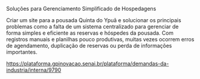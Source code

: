 Soluções para Gerenciamento Simplificado de Hospedagens

Criar um site para a pousada Quinta do Ypuã e solucionar os principais problemas como a falta de um sistema centralizado para gerenciar de forma simples e eficiente as reservas e hóspedes da pousada.
Com registros manuais e planilhas pouco produtivas, muitas vezes ocorrem erros de agendamento, duplicação de reservas ou perda de informações importantes.


https://plataforma.gpinovacao.senai.br/plataforma/demandas-da-industria/interna/9790
